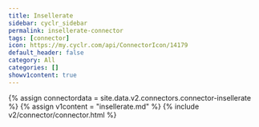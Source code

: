 ```yaml
---
title: Insellerate
sidebar: cyclr_sidebar
permalink: insellerate-connector
tags: [connector]
icon: https://my.cyclr.com/api/ConnectorIcon/14179
default_header: false
category: All
categories: []
showv1content: true
---
```

{% assign connectordata = site.data.v2.connectors.connector-insellerate %}
{% assign v1content = "insellerate.md" %}
{% include v2/connector/connector.html %}	